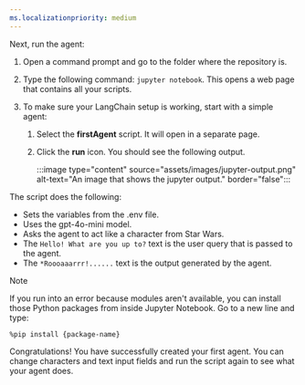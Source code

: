 ```yaml
---
ms.localizationpriority: medium
---
```


<!-- markdownlint-disable MD041 -->

Next, run the agent:

1. Open a command prompt and go to the folder where the repository is.
2. Type the following command: `jupyter notebook`. This opens a web page that contains all your scripts.
3. To make sure your LangChain setup is working, start with a simple agent:

    1. Select the **firstAgent** script. It will open in a separate page.
    2. Click the **run** icon. You should see the following output.

        :::image type="content" source="assets/images/jupyter-output.png" alt-text="An image that shows the jupyter output." border="false":::

The script does the following:

- Sets the variables from the .env file.
- Uses the gpt-4o-mini model.
- Asks the agent to act like a character from Star Wars.
- The `Hello! What are you up to?` text is the user query that is passed to the agent.
- The `*Roooaaarrr!......` text is the output generated by the agent.

> [!NOTE]
> If you run into an error because modules aren't available, you can install those Python packages from inside Jupyter Notebook. Go to a new line and type:
>
> `%pip install {package-name}`

Congratulations! You have successfully created your first agent. You can change characters and text input fields and run the script again to see what your agent does.
